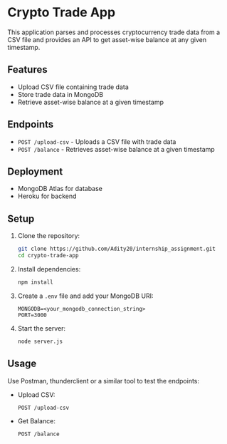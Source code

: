 # Crypto Trade App

This application parses and processes cryptocurrency trade data from a CSV file and provides an API to get asset-wise balance at any given timestamp.

## Features

- Upload CSV file containing trade data
- Store trade data in MongoDB
- Retrieve asset-wise balance at a given timestamp

## Endpoints

- `POST /upload-csv` - Uploads a CSV file with trade data
- `POST /balance` - Retrieves asset-wise balance at a given timestamp

## Deployment

- MongoDB Atlas for database
- Heroku for backend

## Setup

1. Clone the repository:
    ```bash
    git clone https://github.com/Adity20/internship_assignment.git
    cd crypto-trade-app
    ```

2. Install dependencies:
    ```bash
    npm install
    ```

3. Create a `.env` file and add your MongoDB URI:
    ```
    MONGODB=<your_mongodb_connection_string>
    PORT=3000
    ```

4. Start the server:
    ```bash
    node server.js
    ```

## Usage

Use Postman, thunderclient or a similar tool to test the endpoints:

- Upload CSV:
    ```bash
    POST /upload-csv
    ```

- Get Balance:
    ```bash
    POST /balance
    ```
